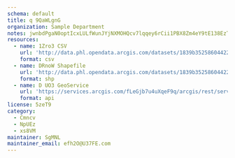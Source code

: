 ```yaml
---
schema: default
title: q 9QaWLgnG 
organization: Sample Department 
notes: jwnbdPgaN0optIcxLULfWunJYjNXMOHQcv7lqqey6rCii1PBX8Zm4eY9tE138EzTZlGhFodQbTFK9I2r DAf2VkCGyJvVmz35sSO 
resources:
  - name: 1Zro3 CSV
    url: 'http://data.phl.opendata.arcgis.com/datasets/1839b35258604422b0b520cbb668df0d_0.csv'
    format: csv
  - name: DRnoW Shapefile
    url: 'http://data.phl.opendata.arcgis.com/datasets/1839b35258604422b0b520cbb668df0d_0.zip'
    format: shp
  - name: D UO3 GeoService
    url: 'https://services.arcgis.com/fLeGjb7u4uXqeF9q/arcgis/rest/services/Air_Monitoring_Stations/FeatureServer/0/query'
    format: api
license: 5zeT9 
category:
  - Cmncv 
  - NpUEz 
  - xs8VM 
maintainer: SgMNL  
maintainer_email: efh2O@U37FE.com
---
```

